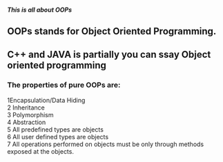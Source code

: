 <h5>This is all about OOPs</h5>
<h2>OOPs stands for Object Oriented Programming.</h2>
<h2>C++ and JAVA is partially you can ssay Object oriented programming</h2>
<h3>The properties of pure OOPs are:</h3>
<p1>1Encapsulation/Data Hiding<br>
2 Inheritance<br>
3 Polymorphism<br>
4 Abstraction<br>
5 All predefined types are objects<br>
6 All user defined types are objects<br>
7 All operations performed on objects must be only through methods exposed at the objects.<br>
